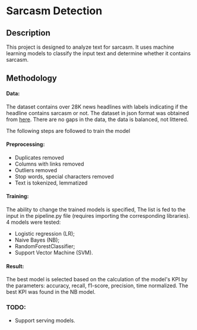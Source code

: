 # Sarcasm Detection

## Description

This project is designed to analyze text for sarcasm. It uses machine learning models to classify the input text and determine whether it contains sarcasm.

## Methodology

#### Data:
The dataset contains over 28K news headlines with labels indicating if the headline contains sarcasm or not. The dataset in json format was obtained from
<a href="https://www.kaggle.com/datasets/rmisra/news-headlines-dataset-for-sarcasm-detection">here</a>.
There are no gaps in the data, the data is balanced, not littered.

The following steps are followed to train the model

#### Preprocessing:
- Duplicates removed
- Columns with links removed
- Outliers removed
- Stop words, special characters removed
- Text is tokenized, lemmatized

#### Training:
The ability to change the trained models is specified,
The list is fed to the input in the pipeline.py file (requires importing the corresponding libraries).
4 models were tested:
- Logistic regression (LR);
- Naive Bayes (NB);
- RandomForestClassifier;
- Support Vector Machine (SVM).

#### Result:
The best model is selected based on the calculation of the model's KPI by the parameters:
accuracy, recall, f1-score, precision, time normalized. The best KPI was found in the NB model.

### TODO:
- Support serving models.